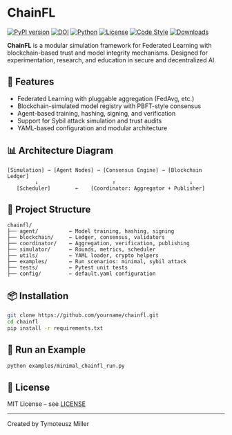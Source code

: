 # ChainFL

[![PyPI version](https://img.shields.io/pypi/v/chainfl.svg)](https://pypi.org/project/chainfl/)
[![DOI](https://zenodo.org/badge/DOI/10.5281/zenodo.15399944.svg)](https://doi.org/10.5281/zenodo.15399944)
[![Python](https://img.shields.io/pypi/pyversions/chainfl.svg)](https://pypi.org/project/chainfl/)
[![License](https://img.shields.io/github/license/tymmill/chainfl)](LICENSE)
[![Code Style](https://img.shields.io/badge/code%20style-black-black)](https://github.com/psf/black)
[![Downloads](https://static.pepy.tech/badge/chainfl)](https://pepy.tech/project/chainfl)


**ChainFL** is a modular simulation framework for Federated Learning with blockchain-based trust and model integrity mechanisms. Designed for experimentation, research, and education in secure and decentralized AI.

## 🚀 Features

- Federated Learning with pluggable aggregation (FedAvg, etc.)
- Blockchain-simulated model registry with PBFT-style consensus
- Agent-based training, hashing, signing, and verification
- Support for Sybil attack simulation and trust audits
- YAML-based configuration and modular architecture

## 📊 Architecture Diagram

```
[Simulation] → [Agent Nodes] → [Consensus Engine] → [Blockchain Ledger]
         ↓                        ↑                        ↓
   [Scheduler]        ←    [Coordinator: Aggregator + Publisher]
```

## 📁 Project Structure

```
chainfl/
├── agent/          ← Model training, hashing, signing
├── blockchain/     ← Ledger, consensus, validators
├── coordinator/    ← Aggregation, verification, publishing
├── simulator/      ← Rounds, metrics, scheduler
├── utils/          ← YAML loader, crypto helpers
├── examples/       ← Run scenarios: minimal, sybil attack
├── tests/          ← Pytest unit tests
├── config/         ← default.yaml configuration
```

## 📦 Installation

```bash
git clone https://github.com/yourname/chainfl.git
cd chainfl
pip install -r requirements.txt
```

## 🧪 Run an Example

```bash
python examples/minimal_chainfl_run.py
```

## 📜 License

MIT License – see [LICENSE](./LICENSE)

---

Created by Tymoteusz Miller

